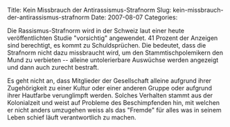 Title: Kein Missbrauch der Antirassismus-Strafnorm
Slug: kein-missbrauch-der-antirassismus-strafnorm
Date: 2007-08-07
Categories:

Die Rassismus-Strafnorm wird in der Schweiz laut einer heute veröffentlichten Studie "vorsichtig" angewendet. 41 Prozent der Anzeigen sind berechtigt, es kommt zu Schuldsprüchen. Die bedeutet, dass die Strafnorm nicht dazu missbraucht wird, um den Stammtischpolemikern den Mund zu verbieten -- alleine untolerierbare Auswüchse werden angezeigt und dann auch zurecht bestraft.

Es geht nicht an, dass Mitglieder der Gesellschaft alleine aufgrund ihrer Zugehörigkeit zu einer Kultur oder einer anderen Gruppe oder aufgrund ihrer Hautfarbe verunglimpft werden. Solches Verhalten stammt aus der Kolonialzeit und weist auf Probleme des Beschimpfenden hin, mit welchen er nicht anders umzugehen weiss als das "Fremde" für alles was in seinem Leben schief läuft verantwortlich zu machen.
